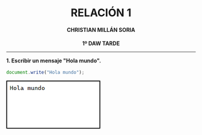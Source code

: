 <style>
  h1, h2, h3, h4, h5, h6{
    text-align: center;
    font-weight: bold;
    border: none;
    margin-bottom: 0px;
  }

  p{
    text-align: justify;
  }

  img{
    border: 2px solid black;
  }
</style>

<h1>RELACIÓN 1</h1>

<h4>CHRISTIAN MILLÁN SORIA</h4>

<h4>1º DAW TARDE</h4>

<hr>

<p><b>1. Escribir un mensaje "Hola mundo".</b></p>

```js
document.write("Hola mundo");
```

<img src="img/1.png">